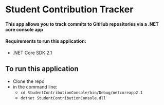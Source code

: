 # Student Contribution Tracker

#### This app allows you to track commits to GitHub repositories via a .NET core console app



#### Requirements to run this application: 

* .NET Core SDK 2.1 





## To run this application


* Clone the repo
* in the command line:
	* `cd StudentContributionConsole/bin/Debug/netcoreapp2.1`
	* `dotnet StudentContributionConsole.dll`